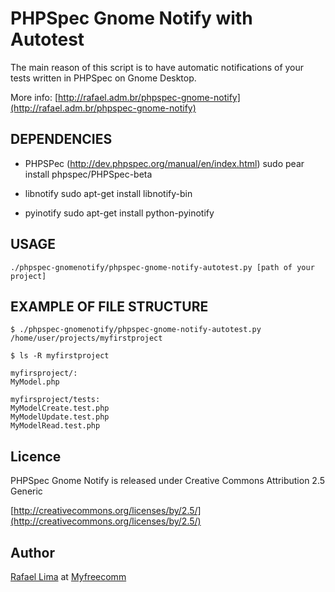 PHPSpec Gnome Notify with Autotest
===================================

The main reason of this script is to have automatic notifications of your tests
written in PHPSpec on Gnome Desktop.

More info: [http://rafael.adm.br/phpspec-gnome-notify](http://rafael.adm.br/phpspec-gnome-notify)

DEPENDENCIES
-------------

* PHPSPec (http://dev.phpspec.org/manual/en/index.html)
  sudo pear install phpspec/PHPSpec-beta

* libnotify
  sudo apt-get install libnotify-bin

* pyinotify
  sudo apt-get install python-pyinotify

USAGE
------

    ./phpspec-gnomenotify/phpspec-gnome-notify-autotest.py [path of your project]

EXAMPLE OF FILE STRUCTURE
--------------------------

    $ ./phpspec-gnomenotify/phpspec-gnome-notify-autotest.py /home/user/projects/myfirstproject

    $ ls -R myfirstproject

    myfirsproject/:
    MyModel.php

    myfirsproject/tests:
    MyModelCreate.test.php
    MyModelUpdate.test.php
    MyModelRead.test.php

Licence
--------

PHPSpec Gnome Notify is released under Creative Commons Attribution 2.5 Generic

[http://creativecommons.org/licenses/by/2.5/](http://creativecommons.org/licenses/by/2.5/)

Author
-------

[Rafael Lima](http://rafael.adm.br) at [Myfreecomm](http://myfreecomm.com.br)

